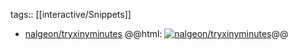 tags:: [[interactive/Snippets]]

- [nalgeon/tryxinyminutes](https://github.com/nalgeon/tryxinyminutes)
  @@html: <a href="https://github.com/nalgeon/tryxinyminutes/"><img src="https://github-readme-stats-astronomer.vercel.app/api/pin/?username=nalgeon&repo=tryxinyminutes&theme=tokyonight" alt="nalgeon/tryxinyminutes"/></a>@@
